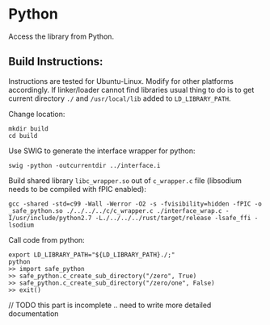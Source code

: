 # Python
Access the library from Python.

## Build Instructions:

Instructions are tested for Ubuntu-Linux. Modify for other platforms accordingly. If linker/loader cannot find libraries usual thing to do is to get current directory `./` and `/usr/local/lib` added to `LD_LIBRARY_PATH`.

Change location:
```
mkdir build
cd build
```
Use SWIG to generate the interface wrapper for python:
```
swig -python -outcurrentdir ../interface.i
```
Build shared library `libc_wrapper.so` out of `c_wrapper.c` file (libsodium needs to be compiled with fPIC enabled):
```
gcc -shared -std=c99 -Wall -Werror -O2 -s -fvisibility=hidden -fPIC -o _safe_python.so ./../../../c/c_wrapper.c ./interface_wrap.c -I/usr/include/python2.7 -L./../../../rust/target/release -lsafe_ffi -lsodium
```
Call code from python:
```
export LD_LIBRARY_PATH="${LD_LIBRARY_PATH}./;"
python
>> import safe_python
>> safe_python.c_create_sub_directory("/zero", True)
>> safe_python.c_create_sub_directory("/zero/one", False)
>> exit()
```
// TODO this part is incomplete .. need to write more detailed documentation
